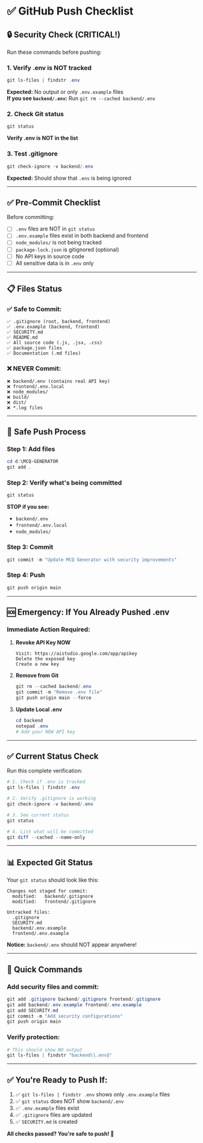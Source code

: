 # ✅ GitHub Push Checklist

## 🔒 Security Check (CRITICAL!)

Run these commands before pushing:

### 1. Verify .env is NOT tracked
```powershell
git ls-files | findstr .env
```
**Expected:** No output or only `.env.example` files  
**If you see `backend/.env`:** Run `git rm --cached backend/.env`

### 2. Check Git status
```powershell
git status
```
**Verify .env is NOT in the list**

### 3. Test .gitignore
```powershell
git check-ignore -v backend/.env
```
**Expected:** Should show that `.env` is being ignored

---

## ✅ Pre-Commit Checklist

Before committing:

- [ ] `.env` files are NOT in `git status`
- [ ] `.env.example` files exist in both backend and frontend
- [ ] `node_modules/` is not being tracked
- [ ] `package-lock.json` is gitignored (optional)
- [ ] No API keys in source code
- [ ] All sensitive data is in `.env` only

---

## 📋 Files Status

### ✅ Safe to Commit:
```
✅ .gitignore (root, backend, frontend)
✅ .env.example (backend, frontend)
✅ SECURITY.md
✅ README.md
✅ All source code (.js, .jsx, .css)
✅ package.json files
✅ Documentation (.md files)
```

### ❌ NEVER Commit:
```
❌ backend/.env (contains real API key)
❌ frontend/.env.local
❌ node_modules/
❌ build/
❌ dist/
❌ *.log files
```

---

## 🚀 Safe Push Process

### Step 1: Add files
```powershell
cd d:\MCQ-GENERATOR
git add .
```

### Step 2: Verify what's being committed
```powershell
git status
```
**STOP if you see:**
- `backend/.env`
- `frontend/.env.local`
- `node_modules/`

### Step 3: Commit
```powershell
git commit -m "Update MCQ Generator with security improvements"
```

### Step 4: Push
```powershell
git push origin main
```

---

## 🆘 Emergency: If You Already Pushed .env

### Immediate Action Required:

1. **Revoke API Key NOW**
   ```
   Visit: https://aistudio.google.com/app/apikey
   Delete the exposed key
   Create a new key
   ```

2. **Remove from Git**
   ```powershell
   git rm --cached backend/.env
   git commit -m "Remove .env file"
   git push origin main --force
   ```

3. **Update Local .env**
   ```powershell
   cd backend
   notepad .env
   # Add your NEW API key
   ```

---

## ✅ Current Status Check

Run this complete verification:

```powershell
# 1. Check if .env is tracked
git ls-files | findstr .env

# 2. Verify .gitignore is working
git check-ignore -v backend/.env

# 3. See current status
git status

# 4. List what will be committed
git diff --cached --name-only
```

---

## 📊 Expected Git Status

Your `git status` should look like this:

```
Changes not staged for commit:
  modified:   backend/.gitignore
  modified:   frontend/.gitignore

Untracked files:
  .gitignore
  SECURITY.md
  backend/.env.example
  frontend/.env.example
```

**Notice:** `backend/.env` should NOT appear anywhere!

---

## 🎯 Quick Commands

### Add security files and commit:
```powershell
git add .gitignore backend/.gitignore frontend/.gitignore
git add backend/.env.example frontend/.env.example
git add SECURITY.md
git commit -m "Add security configurations"
git push origin main
```

### Verify protection:
```powershell
# This should show NO output
git ls-files | findstr "backend\\.env$"
```

---

## ✅ You're Ready to Push If:

1. ✅ `git ls-files | findstr .env` shows only `.env.example` files
2. ✅ `git status` does NOT show `backend/.env`
3. ✅ `.env.example` files exist
4. ✅ `.gitignore` files are updated
5. ✅ `SECURITY.md` is created

**All checks passed? You're safe to push! 🚀**
